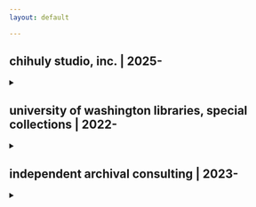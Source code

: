 ```yaml
---
layout: default

---
```


## chihuly studio, inc. | 2025-
<details>
<summary></summary>
organizing the personal papers of Dale Chihuly, the preeminent glass artist and pioneer of the studio glass movement!

there, I work with corporate records and personal papers, as well as audio-visual materials. the work I do, and content I create, is privileged information, but here are some photos from my workspace.

here's my work area and personal desk.
</details>

## university of washington libraries, special collections | 2022-
<details>
<summary></summary>
in the visual material division, I have processed, rehoused, and worked with thousands of photographs across more than thirty collections. I am particularly proud of my work processing and arranging the personal photographs and materials of the 'Boys in the Boat' coxswain, Robert Moch.

you can check out the finding aid for the Moch collection [here](https://archiveswest.orbiscascade.org/ark:80444/xv791503?q=moch).

I've also processed some other notable collections at the UW, including the [C.W. Felch photograph collection](https://archiveswest.orbiscascade.org/ark:80444/xv325025), the [Webster & Stevens photograph collection](https://archiveswest.orbiscascade.org/ark:80444/xv505991), and the [Western Canada photograph collection](https://archiveswest.orbiscascade.org/ark:80444/xv92150).

in the architecture drawings division, I am rehousing the architecture drawings collection of Carl Gould Sr., the first licensed architect in Washington state. I have taken disparate drawings and rearranged them into one cohesive map case set, using highly-technical skills for moving delicate, century-old work.
</details>

## independent archival consulting | 2023-
<details>
<summary></summary>
working with a variety of clients with different archival scopes.
</details>

